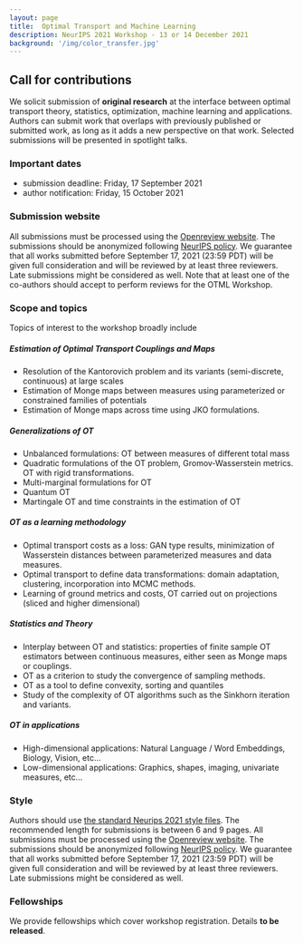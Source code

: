 ```yaml
---
layout: page
title:  Optimal Transport and Machine Learning  
description: NeurIPS 2021 Workshop - 13 or 14 December 2021
background: '/img/color_transfer.jpg'
---
```


## Call for contributions

We solicit submission of **original research** at the interface between optimal transport theory, statistics, optimization, machine learning and applications.
Authors can submit work that overlaps with previously published or submitted work, as long as it adds a new perspective on that work.
Selected submissions will be presented in spotlight talks.

### Important dates

- submission deadline: Friday, 17 September 2021
- author notification: Friday, 15 October 2021

### Submission website


All submissions must be processed using the [Openreview website](https://openreview.net/group?id=NeurIPS.cc/2021/Workshop/OTML).
The submissions should be anonymized following [NeurIPS policy](https://nips.cc/Conferences/2021/CallForPapers).
We guarantee that all works submitted before September 17, 2021  (23:59 PDT)
will be given full consideration and will be reviewed by at least three
reviewers. Late submissions might be considered as well. Note that at least one
of the co-authors should accept to perform reviews for the OTML Workshop.


### Scope and topics

Topics of interest to the workshop broadly include

##### Estimation of Optimal Transport Couplings and Maps

- Resolution of the Kantorovich problem and its variants (semi-discrete, continuous) at large scales
- Estimation of Monge maps between measures using parameterized or constrained families of potentials
- Estimation of Monge maps across time using JKO formulations.

##### Generalizations of OT

- Unbalanced formulations: OT between measures of different total mass
- Quadratic formulations of the OT problem, Gromov-Wasserstein metrics. OT with rigid transformations.
- Multi-marginal formulations for OT
- Quantum OT
- Martingale OT and time constraints in the estimation of OT

##### OT as a learning methodology

- Optimal transport costs as a loss: GAN type results, minimization of Wasserstein distances between parameterized measures and data measures.
- Optimal transport to define data transformations: domain adaptation, clustering, incorporation into MCMC methods.
- Learning of ground metrics and costs, OT carried out on projections (sliced and higher dimensional)

##### Statistics and Theory

- Interplay between OT and statistics: properties of finite sample OT estimators between continuous measures, either seen as Monge maps or couplings.
- OT as a criterion to study the convergence of sampling methods.
- OT as a tool to define convexity, sorting and quantiles
- Study of the complexity of OT algorithms such as the Sinkhorn iteration and variants.

##### OT in applications

- High-dimensional applications: Natural Language / Word Embeddings, Biology, Vision, etc...
- Low-dimensional applications: Graphics, shapes, imaging, univariate measures, etc...



### Style
Authors should use [the standard Neurips 2021 style files](https://neurips.cc/Conferences/2021/PaperInformation/StyleFiles).
The recommended length for submissions is between 6 and 9 pages.
All submissions must be processed using the [Openreview website](https://openreview.net/group?id=NeurIPS.cc/2021/Workshop/OTML).
The submissions should be anonymized following [NeurIPS policy](https://nips.cc/Conferences/2021/CallForPapers). 
We guarantee that all works submitted before September 17, 2021  (23:59 PDT) will be given full consideration and will be reviewed by at least three reviewers. Late submissions might be considered as well.


### Fellowships

We provide fellowships which cover workshop registration. Details **to be released**.
